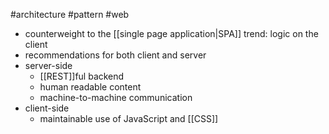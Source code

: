 #architecture #pattern #web

- counterweight to the [[single page application|SPA]] trend: logic on the client
- recommendations for both client and server
- server-side
	- [[REST]]ful backend
	- human readable content
	- machine-to-machine communication
- client-side
	- maintainable use of JavaScript and [[CSS]]
